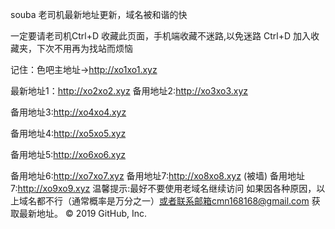 souba 老司机最新地址更新，域名被和谐的快

一定要请老司机Ctrl+D 收藏此页面，手机端收藏不迷路,以免迷路 Ctrl+D 加入收藏夹，下次不用再为找站而烦恼

记住：色吧主地址->http://xo1xo1.xyz 

最新地址1：http://xo2xo2.xyz 
备用地址2:http://xo3xo3.xyz

备用地址3:http://xo4xo4.xyz

备用地址4:http://xo5xo5.xyz

备用地址5:http://xo6xo6.xyz

备用地址6:http://xo7xo7.xyz
备用地址7:http://xo8xo8.xyz (被墙)
备用地址7:http://xo9xo9.xyz 温馨提示:最好不要使用老域名继续访问 如果因各种原因，以上域名都不行（通常概率是万分之一）或者联系邮箱cmn168168@gmail.com 获取最新地址。
© 2019 GitHub, Inc.
